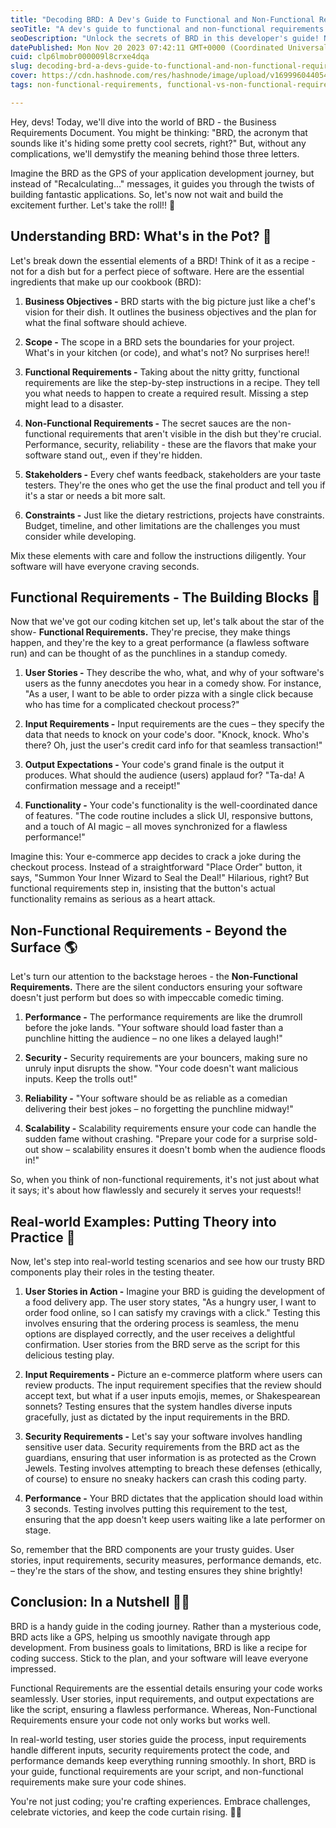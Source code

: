 ```yaml
---
title: "Decoding BRD: A Dev's Guide to Functional and Non-Functional Requirements in Testing"
seoTitle: "A dev's guide to functional and non-functional requirements in testing"
seoDescription: "Unlock the secrets of BRD in this developer's guide! Navigate coding challenges with humor, from user stories to real-world testing."
datePublished: Mon Nov 20 2023 07:42:11 GMT+0000 (Coordinated Universal Time)
cuid: clp6lmobr000009l8crxe4dqa
slug: decoding-brd-a-devs-guide-to-functional-and-non-functional-requirements-in-testing
cover: https://cdn.hashnode.com/res/hashnode/image/upload/v1699960440547/eaa2ba4d-8625-44c8-a33b-e59322eb0058.png
tags: non-functional-requirements, functional-vs-non-functional-requirements, business-requirement-document, functional-requirement

---
```


Hey, devs! Today, we'll dive into the world of BRD - the Business Requirements Document. You might be thinking: "BRD, the acronym that sounds like it's hiding some pretty cool secrets, right?" But, without any complications, we'll demystify the meaning behind those three letters.

Imagine the BRD as the GPS of your application development journey, but instead of "Recalculating..." messages, it guides you through the twists of building fantastic applications. So, let's now not wait and build the excitement further. Let's take the roll!! 🚀

## Understanding BRD: What's in the Pot? 🍯

Let's break down the essential elements of a BRD! Think of it as a recipe - not for a dish but for a perfect piece of software. Here are the essential ingredients that make up our cookbook (BRD):

1. **Business Objectives -** BRD starts with the big picture just like a chef's vision for their dish. It outlines the business objectives and the plan for what the final software should achieve.
    
2. **Scope -** The scope in a BRD sets the boundaries for your project. What's in your kitchen (or code), and what's not? No surprises here!!
    
3. **Functional Requirements -** Taking about the nitty gritty, functional requirements are like the step-by-step instructions in a recipe. They tell you what needs to happen to create a required result. Missing a step might lead to a disaster.
    
4. **Non-Functional Requirements -** The secret sauces are the non-functional requirements that aren't visible in the dish but they're crucial. Performance, security, reliability - these are the flavors that make your software stand out,, even if they're hidden.
    
5. **Stakeholders -** Every chef wants feedback, stakeholders are your taste testers. They're the ones who get the use the final product and tell you if it's a star or needs a bit more salt.
    
6. **Constraints -** Just like the dietary restrictions, projects have constraints. Budget, timeline, and other limitations are the challenges you must consider while developing.
    

Mix these elements with care and follow the instructions diligently. Your software will have everyone craving seconds.

## Functional Requirements - The Building Blocks 🧱

Now that we've got our coding kitchen set up, let's talk about the star of the show- **Functional Requirements.** They're precise, they make things happen, and they're the key to a great performance (a flawless software run) and can be thought of as the punchlines in a standup comedy.

1. **User Stories -** They describe the who, what, and why of your software's users as the funny anecdotes you hear in a comedy show. For instance, "As a user, I want to be able to order pizza with a single click because who has time for a complicated checkout process?"
    
2. **Input Requirements -** Input requirements are the cues – they specify the data that needs to knock on your code's door. "Knock, knock. Who's there? Oh, just the user's credit card info for that seamless transaction!"
    
3. **Output Expectations -** Your code's grand finale is the output it produces. What should the audience (users) applaud for? "Ta-da! A confirmation message and a receipt!"
    
4. **Functionality -** Your code's functionality is the well-coordinated dance of features. "The code routine includes a slick UI, responsive buttons, and a touch of AI magic – all moves synchronized for a flawless performance!"
    

Imagine this: Your e-commerce app decides to crack a joke during the checkout process. Instead of a straightforward "Place Order" button, it says, "Summon Your Inner Wizard to Seal the Deal!" Hilarious, right? But functional requirements step in, insisting that the button's actual functionality remains as serious as a heart attack.

## **Non-Functional Requirements - Beyond the Surface** 🌎

Let's turn our attention to the backstage heroes - the **Non-Functional Requirements.** There are the silent conductors ensuring your software doesn't just perform but does so with impeccable comedic timing.

1. **Performance -** The performance requirements are like the drumroll before the joke lands. "Your software should load faster than a punchline hitting the audience – no one likes a delayed laugh!"
    
2. **Security -** Security requirements are your bouncers, making sure no unruly input disrupts the show. "Your code doesn't want malicious inputs. Keep the trolls out!"
    
3. **Reliability -** "Your software should be as reliable as a comedian delivering their best jokes – no forgetting the punchline midway!"
    
4. **Scalability -** Scalability requirements ensure your code can handle the sudden fame without crashing. "Prepare your code for a surprise sold-out show – scalability ensures it doesn't bomb when the audience floods in!"
    

So, when you think of non-functional requirements, it's not just about what it says; it's about how flawlessly and securely it serves your requests!!

## **Real-world Examples: Putting Theory into Practice** 📖

Now, let's step into real-world testing scenarios and see how our trusty BRD components play their roles in the testing theater.

1. **User Stories in Action -** Imagine your BRD is guiding the development of a food delivery app. The user story states, "As a hungry user, I want to order food online, so I can satisfy my cravings with a click." Testing this involves ensuring that the ordering process is seamless, the menu options are displayed correctly, and the user receives a delightful confirmation. User stories from the BRD serve as the script for this delicious testing play.
    
2. **Input Requirements -** Picture an e-commerce platform where users can review products. The input requirement specifies that the review should accept text, but what if a user inputs emojis, memes, or Shakespearean sonnets? Testing ensures that the system handles diverse inputs gracefully, just as dictated by the input requirements in the BRD.
    
3. **Security Requirements -** Let's say your software involves handling sensitive user data. Security requirements from the BRD act as the guardians, ensuring that user information is as protected as the Crown Jewels. Testing involves attempting to breach these defenses (ethically, of course) to ensure no sneaky hackers can crash this coding party.
    
4. **Performance -** Your BRD dictates that the application should load within 3 seconds. Testing involves putting this requirement to the test, ensuring that the app doesn't keep users waiting like a late performer on stage.
    

So, remember that the BRD components are your trusty guides. User stories, input requirements, security measures, performance demands, etc. – they're the stars of the show, and testing ensures they shine brightly!

## Conclusion: In a Nutshell 👍🏻

BRD is a handy guide in the coding journey. Rather than a mysterious code, BRD acts like a GPS, helping us smoothly navigate through app development. From business goals to limitations, BRD is like a recipe for coding success. Stick to the plan, and your software will leave everyone impressed.

Functional Requirements are the essential details ensuring your code works seamlessly. User stories, input requirements, and output expectations are like the script, ensuring a flawless performance. Whereas, Non-Functional Requirements ensure your code not only works but works well.

In real-world testing, user stories guide the process, input requirements handle different inputs, security requirements protect the code, and performance demands keep everything running smoothly. In short, BRD is your guide, functional requirements are your script, and non-functional requirements make sure your code shines.

You're not just coding; you're crafting experiences. Embrace challenges, celebrate victories, and keep the code curtain rising. 🚀🎉